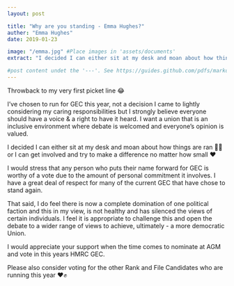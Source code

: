 ```yaml
---
layout: post

title: "Why are you standing - Emma Hughes?"
auther: "Emma Hughes"
date: 2019-01-23

image: "/emma.jpg" #Place images in 'assets/documents'
extract: "I decided I can either sit at my desk and moan about how things are ran 🤷‍♀️ or I can get involved and try to make a difference no matter how small ❤️"

#post content undet the '---'. See https://guides.github.com/pdfs/markdown-cheatsheet-online.pdf for markdown examples. 
---
```

Throwback to my very first picket line‬ 😂

‪I’ve chosen to run for GEC this year, not a decision I came to lightly considering my caring responsibilities but‬ I strongly believe everyone should have a voice & a right to have it heard. I want a union that is an inclusive environment where debate is welcomed and everyone’s opinion is valued. ‬

I decided I can either sit at my desk and moan about how things are ran 🤷‍♀️ or I can get involved and try to make a difference no matter how small ❤️

I would stress that any person who puts their name forward for GEC is worthy of a vote due to the amount of personal commitment it involves. I have a great deal of respect for many of the current GEC that have chose to stand again.

That said, I do feel there is now a complete domination of one political faction and this in my view, is not healthy and has silenced the views of certain individuals. I feel it is appropriate to challenge this and open the debate to a wider range of views to achieve, ultimately - a more democratic Union.

I would appreciate your support when the time comes to nominate at AGM and vote in this years HMRC GEC.

Please also consider voting for the other Rank and File Candidates who are running this year ❤️✊

